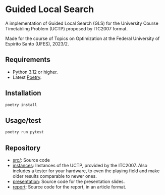 # Guided Local Search

A implementation of Guided Local Search (GLS) for the University Course Timetabling Problem (UCTP) proposed by ITC2007 format.

Made for the course of Topics on Optimization at the Federal University of Espírito Santo (UFES), 2023/2.

## Requirements

- Python 3.12 or higher.
- Latest [Poetry](https://python-poetry.org/).

## Installation

```sh
poetry install
```

## Usage/test

```sh
poetry run pytest
```

## Repository

- [src/](src/): Source code
- [instances](instances/): Instances of the UCTP, provided by the ITC2007. Also includes a tester for your hardware, to even the playing field and make older results comparable to newer ones.
- [presentation](presentation/): Source code for the presentation slides.
- [report](report/): Source code for the report, in an article format.
